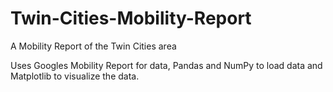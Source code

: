 # Twin-Cities-Mobility-Report
A Mobility Report of the Twin Cities area

Uses Googles Mobility Report for data, Pandas and NumPy to load data and Matplotlib to visualize the data.
